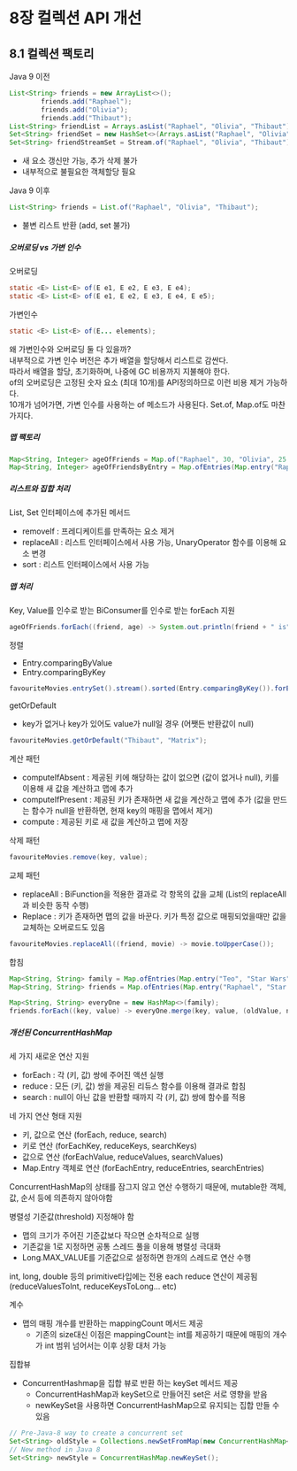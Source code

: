 # 8장 컬렉션 API 개선

## 8.1 컬렉션 팩토리

Java 9 이전
~~~java
List<String> friends = new ArrayList<>();
        friends.add("Raphael");
        friends.add("Olivia");
        friends.add("Thibaut");
List<String> friendList = Arrays.asList("Raphael", "Olivia", "Thibaut");
Set<String> friendSet = new HashSet<>(Arrays.asList("Raphael", "Olivia", "Thibaut"));
Set<String> friendStreamSet = Stream.of("Raphael", "Olivia", "Thibaut").collect(Collectors.toSet());
~~~
* 새 요소 갱신만 가능, 추가 삭제 불가
* 내부적으로 불필요한 객체할당 필요

Java 9 이후
~~~java
List<String> friends = List.of("Raphael", "Olivia", "Thibaut");
~~~
* 불변 리스트 반환 (add, set 불가)

##### 오버로딩 vs 가변 인수

오버로딩
~~~java
static <E> List<E> of(E e1, E e2, E e3, E e4);
static <E> List<E> of(E e1, E e2, E e3, E e4, E e5);
~~~ 

가변인수
~~~java
static <E> List<E> of(E... elements);
~~~ 

왜 가변인수와 오버로딩 둘 다 있을까?  
내부적으로 가변 인수 버전은 추가 배열을 할당해서 리스트로 감싼다.  
따라서 배열을 할당, 초기화하며, 나중에 GC 비용까지 지불해야 한다.  
of의 오버로딩은 고정된 숫자 요소 (최대 10개)를 API정의하므로 이런 비용 제거 가능하다.  
10개가 넘어가면, 가변 인수를 사용하는 of 메소드가 사용된다. Set.of, Map.of도 마찬가지다.

##### 맵 팩토리

~~~java
Map<String, Integer> ageOfFriends = Map.of("Raphael", 30, "Olivia", 25, "Thibaut", 26);
Map<String, Integer> ageOfFriendsByEntry = Map.ofEntries(Map.entry("Raphael", 30), Map.entry("Olivia", 25), Map.entry("Thibaut", 26));
~~~  

##### 리스트와 집합 처리
List, Set 인터페이스에 추가된 메서드
* removeIf : 프레디케이트를 만족하는 요소 제거
* replaceAll : 리스트 인터페이스에서 사용 가능, UnaryOperator 함수를 이용해 요소 변경
* sort : 리스트 인터페이스에서 사용 가능

##### 맵 처리
Key, Value를 인수로 받는 BiConsumer를 인수로 받는 forEach 지원
~~~java
ageOfFriends.forEach((friend, age) -> System.out.println(friend + " is" + age + "years old"));
~~~

정렬
* Entry.comparingByValue
* Entry.comparingByKey

~~~java
favouriteMovies.entrySet().stream().sorted(Entry.comparingByKey()).forEachOrdered(System.out::println);
~~~

getOrDefault  
* key가 없거나 key가 있어도 value가 null일 경우 (어쨋든 반환값이 null)
~~~java
favouriteMovies.getOrDefault("Thibaut", "Matrix");
~~~

계산 패턴
* computeIfAbsent : 제공된 키에 해당하는 값이 없으면 (값이 없거나 null), 키를 이용해 새 값을 계산하고 맵에 추가  
* computeIfPresent : 제공된 키가 존재하면 새 값을 계산하고 맵에 추가 (값을 만드는 함수가 null을 반환하면, 현재 key의 매핑을 맵에서 제거)
* compute : 제공된 키로 새 값을 계산하고 맵에 저장

삭제 패턴
~~~java
favouriteMovies.remove(key, value);
~~~

교체 패턴
* replaceAll : BiFunction을 적용한 결과로 각 항목의 값을 교체 (List의 replaceAll과 비슷한 동작 수행)
* Replace : 키가 존재하면 맵의 값을 바꾼다. 키가 특정 값으로 매핑되었을때만 값을 교체하는 오버로드도 있음
~~~java
favouriteMovies.replaceAll((friend, movie) -> movie.toUpperCase());
~~~

합침
~~~java
Map<String, String> family = Map.ofEntries(Map.entry("Teo", "Star Wars"), Map.entry("Cristina", "James Bond"));
Map<String, String> friends = Map.ofEntries(Map.entry("Raphael", "Star Wars"), Map.entry("Cristina", "Matrix"));

Map<String, String> everyOne = new HashMap<>(family);
friends.forEach((key, value) -> everyOne.merge(key, value, (oldValue, newValue) -> oldValue + " & " + newValue));
~~~

##### 개선된 ConcurrentHashMap

세 가지 새로운 연산 지원
* forEach : 각 (키, 값) 쌍에 주어진 액션 실행
* reduce : 모든 (키, 값) 쌍을 제공된 리듀스 함수를 이용해 결과로 합침
* search : null이 아닌 값을 반환할 때까지 각 (키, 값) 쌍에 함수를 적용

네 가지 연산 형태 지원
* 키, 값으로 연산 (forEach, reduce, search)
* 키로 연산 (forEachKey, reduceKeys, searchKeys)
* 값으로 연산 (forEachValue, reduceValues, searchValues)
* Map.Entry 객체로 연산 (forEachEntry, reduceEntries, searchEntries)

ConcurrentHashMap의 상태를 잠그지 않고 연산 수행하기 때문에, mutable한 객체, 값, 순서 등에 의존하지 않아야함  

병렬성 기준값(threshold) 지정해야 함
* 맵의 크기가 주어진 기준값보다 작으면 순차적으로 실행
* 기존값을 1로 지정하면 공통 스레드 풀을 이용해 병렬성 극대화
* Long.MAX_VALUE를 기준값으로 설정하면 한개의 스레드로 연산 수행

int, long, double 등의 primitive타입에는 전용 each reduce 연산이 제공됨 (reduceValuesToInt, reduceKeysToLong... etc)  

계수
* 맵의 매핑 개수를 반환하는 mappingCount 메서드 제공
    * 기존의 size대신 이점은 mappingCount는 int를 제공하기 때문에 매핑의 개수가 int 범위 넘어서는 이후 상황 대처 가능
    
집합뷰
* ConcurrentHashmap을 집합 뷰로 반환 하는 keySet 메서드 제공
    * ConcurrentHashMap과 keySet으로 만들어진 set은 서로 영향을 받음
    * newKeySet을 사용하면 ConcurrentHashMap으로 유지되는 집합 만들 수 있음
~~~java
// Pre-Java-8 way to create a concurrent set
Set<String> oldStyle = Collections.newSetFromMap(new ConcurrentHashMap<>());
// New method in Java 8
Set<String> newStyle = ConcurrentHashMap.newKeySet();
~~~